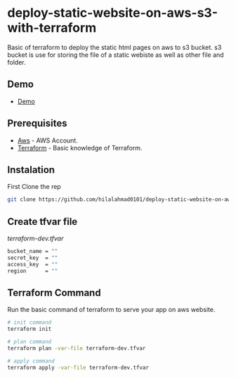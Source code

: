# deploy-static-website-on-aws-s3-with-terraform

Basic of terraform to deploy the static html pages on aws to s3 bucket.
s3 bucket is use for storing the file of a static webiste as well as other file and folder.

## Demo
* [Demo](https://random-bucket-name-with-terraform.s3.us-east-1.amazonaws.com/index.html)

## Prerequisites  
* [Aws](https://aws.amazon.com/) - AWS Account.
* [Terraform](https://terraform.io/) - Basic knowledge of Terraform. 

## Instalation
First Clone the rep
```bash
git clone https://github.com/hilalahmad0101/deploy-static-website-on-aws-s3-with-terraform.git
```

## Create tfvar file

_terraform-dev.tfvar_

```bash
bucket_name = ""
secret_key  = ""
access_key  = ""
region      = ""
```

## Terraform Command

Run the basic command of terraform to serve your app on aws website.

```bash
# init command
terraform init

# plan command
terraform plan -var-file terraform-dev.tfvar

# apply command
terraform apply -var-file terraform-dev.tfvar
```
